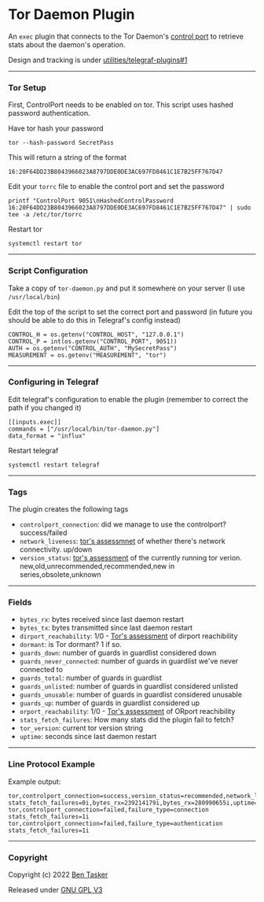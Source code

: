 # Tor Daemon Plugin

An `exec` plugin that connects to the Tor Daemon's [control port](https://github.com/torproject/torspec/blob/main/control-spec.txt) to retrieve stats about the daemon's operation.

Design and tracking is under [utilities/telegraf-plugins#1](https://projects.bentasker.co.uk/gils_projects/issue/utilities/telegraf-plugins/1.html)

----

### Tor Setup

First, ControlPort needs to be enabled on tor. This script uses hashed password authentication.

Have tor hash your password

    tor --hash-password SecretPass
    
This will return a string of the format

    16:20F64DD23B8043966023A8797DDE0DE3AC697FD8461C1E7B25FF767D47
    
Edit your `torrc` file to enable the control port and set the password

    printf "ControlPort 9051\nHashedControlPassword 16:20F64DD23B8043966023A8797DDE0DE3AC697FD8461C1E7B25FF767D47" | sudo tee -a /etc/tor/torrc

Restart tor

    systemctl restart tor
    
----

### Script Configuration

Take a copy of `tor-daemon.py` and put it somewhere on your server (I use `/usr/local/bin`)

Edit the top of the script to set the correct port and password (in future you should be able to do this in Telegraf's config instead)

    CONTROL_H = os.getenv("CONTROL_HOST", "127.0.0.1")
    CONTROL_P = int(os.getenv("CONTROL_PORT", 9051))
    AUTH = os.getenv("CONTROL_AUTH", "MySecretPass")
    MEASUREMENT = os.getenv("MEASUREMENT", "tor")

----

### Configuring in Telegraf
   
Edit telegraf's configuration to enable the plugin (remember to correct the path if you changed it)

    [[inputs.exec]]
    commands = ["/usr/local/bin/tor-daemon.py"]
    data_format = "influx"

Restart telegraf

    systemctl restart telegraf
    
----

### Tags

The plugin creates the following tags

- `controlport_connection`: did we manage to use the controlport? success/failed
- `network_liveness`: [tor's assessmnet](https://github.com/torproject/torspec/blob/main/control-spec.txt#L1127) of whether there's network connectivity. up/down
- `version_status`: [tor's assessment](https://github.com/torproject/torspec/blob/main/control-spec.txt#L988) of the currently running tor verion. new,old,unrecommended,recommended,new in series,obsolete,unknown

----

### Fields

- `bytes_rx`: bytes received since last daemon restart
- `bytes_tx`: bytes transmitted since last daemon restart
- `dirport_reachability`: 1/0 - [Tor's assessment](https://github.com/torproject/torspec/blob/main/control-spec.txt#L972) of dirport reachibility
- `dormant`: is Tor dormant? 1 if so.
- `guards_down`: number of guards in guardlist considered down
- `guards_never_connected`: number of guards in guardlist we've never connected to
- `guards_total`: number of guards in guardlist
- `guards_unlisted`: number of guards in guardlist considered unlisted
- `guards_unusable`: number of guards in guardlist considered unusable
- `guards_up`: number of guards in guardlist considered up
- `orport_reachability`: 1/0 - [Tor's assessment](https://github.com/torproject/torspec/blob/main/control-spec.txt#L970) of ORport reachibility
- `stats_fetch_failures`: How many stats did the plugin fail to fetch?
- `tor_version`: current tor version string
- `uptime`: seconds since last daemon restart


----

### Line Protocol Example

Example output:

```
tor,controlport_connection=success,version_status=recommended,network_liveness=up stats_fetch_failures=0i,bytes_rx=239214179i,bytes_rx=280990655i,uptime=35874i,tor_version="0.4.5.10",dormant=0i,orport_reachability=1i,dirport_reachability=1i,guards_never_connected=22i,guards_down=0i,guards_up=0i,guards_unlisted=0i,guards_unusable=0i,guards_total=22i
tor,controlport_connection=failed,failure_type=connection stats_fetch_failures=1i
tor,controlport_connection=failed,failure_type=authentication stats_fetch_failures=1i
```

----

### Copyright

Copyright (c) 2022 [Ben Tasker](https://www.bentasker.co.uk/)

Released under [GNU GPL V3](https://www.gnu.org/licenses/gpl-3.0.txt)
